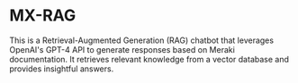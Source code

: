 # MX-RAG

This is a Retrieval-Augmented Generation (RAG) chatbot that leverages OpenAI's GPT-4 API to generate responses based on Meraki documentation. It retrieves relevant knowledge from a vector database and provides insightful answers.
